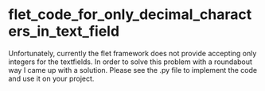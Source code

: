 # flet_code_for_only_decimal_characters_in_text_field
Unfortunately, currently the flet framework does not provide accepting only integers for the textfields. 
In order to solve this problem with a roundabout way I came up with a solution. Please see the .py file to implement the code and use it on your project.
